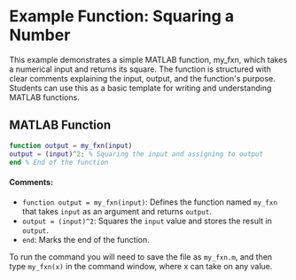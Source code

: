 # Example Function: Squaring a Number

This example demonstrates a simple MATLAB function, my_fxn, which takes a numerical input and returns its square. The function is structured with clear comments explaining the input, output, and the function's purpose. Students can use this as a basic template for writing and understanding MATLAB functions.

## MATLAB Function
```matlab
function output = my_fxn(input)
output = (input)^2; % Squaring the input and assigning to output
end % End of the function
```

#### Comments:
- `function output = my_fxn(input)`: Defines the function named `my_fxn` that takes `input` as an argument and returns `output`.
- `output = (input)^2`: Squares the `input` value and stores the result in `output`.
- `end`: Marks the end of the function.

To run the command you will need to save the file as `my_fxn.m`, and then type `my_fxn(x)` in the command window, where x can take on any value. 
